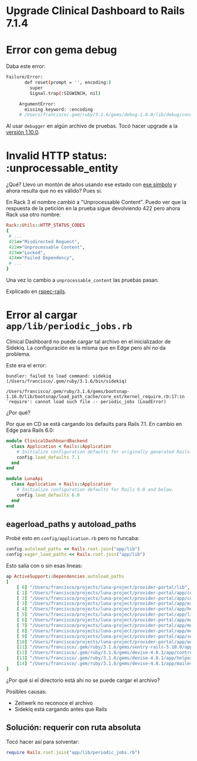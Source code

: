 # Upgrade Clinical Dashboard to Rails 7.1.4

# Error con gema debug

Daba este error:
```bash
Failure/Error:
       def reset(prompt = '', encoding:)
         super
         Signal.trap(:SIGWINCH, nil)

     ArgumentError:
       missing keyword: :encoding
     # /Users/francisco/.gem/ruby/3.1.6/gems/debug-1.8.0/lib/debug/console.rb:25:in `reset'
```

Al usar `debugger` en algún archivo de pruebas. Tocó hacer upgrade a la [versión 1.10.0](https://github.com/ruby/debug/releases/tag/v1.10.0).

# Invalid HTTP status: :unprocessable_entity

¿Qué? Llevo un montón de años usando ese estado con [ese símbolo](https://gist.github.com/mlanett/a31c340b132ddefa9cca) y ahora resulta que no es válido? Pues sí.

En Rack 3 el nombre cambió a "Unprocessable Content". Puedo ver que la respuesta de la petición en la prueba sigue devolviendo 422 pero ahora Rack usa otro nombre:
```ruby
Rack::Utils::HTTP_STATUS_CODES
{
 # ...
 421=>"Misdirected Request",
 422=>"Unprocessable Content",
 423=>"Locked",
 424=>"Failed Dependency",
 # ...
}
```

Una vez lo cambio a `unprocessable_content` las pruebas pasan.

Explicado en [rspec-rails](https://github.com/rspec/rspec-rails/issues/2763).

# Error al cargar `app/lib/periodic_jobs.rb`

Clinical Dashboard no puede cargar tal archivo en el inicializador de Sidekiq. La configuración es la misma que en Edge pero ahí no da problema.

Este era el error:
```
bundler: failed to load command: sidekiq (/Users/francisco/.gem/ruby/3.1.6/bin/sidekiq)

/Users/francisco/.gem/ruby/3.1.6/gems/bootsnap-1.16.0/lib/bootsnap/load_path_cache/core_ext/kernel_require.rb:17:in `require': cannot load such file -- periodic_jobs (LoadError)
```

¿Por qué?

Por que en CD se está cargando los defaults para Rails 7.1. En cambio en Edge para Rails 6.0:
```ruby
module ClinicalDashboardBackend
  class Application < Rails::Application
    # Initialize configuration defaults for originally generated Rails version.
    config.load_defaults 7.1
  end
end

module LunaApi
  class Application < Rails::Application
    # Initialize configuration defaults for Rails 6.0 and below.
    config.load_defaults 6.0
  end
end
```

## eagerload_paths y autoload_paths

Probé esto en `config/application.rb` pero no funcaba:
```ruby
config.autoload_paths << Rails.root.join("app/lib")
config.eager_load_paths << Rails.root.join("app/lib")
```

Esto salía con o sin esas líneas:
```ruby
ap ActiveSupport::Dependencies.autoload_paths
[
    [ 0] "/Users/francisco/projects/luna-project/provider-portal/lib",
    [ 1] "/Users/francisco/projects/luna-project/provider-portal/app/controllers",
    [ 2] "/Users/francisco/projects/luna-project/provider-portal/app/controllers/concerns",
    [ 3] "/Users/francisco/projects/luna-project/provider-portal/app/exceptions",
    [ 4] "/Users/francisco/projects/luna-project/provider-portal/app/helpers",
    [ 5] "/Users/francisco/projects/luna-project/provider-portal/app/lib",
    [ 6] "/Users/francisco/projects/luna-project/provider-portal/app/mailers",
    [ 7] "/Users/francisco/projects/luna-project/provider-portal/app/models",
    [ 8] "/Users/francisco/projects/luna-project/provider-portal/app/models/concerns",
    [ 9] "/Users/francisco/projects/luna-project/provider-portal/app/services",
    [10] "/Users/francisco/projects/luna-project/provider-portal/app/workers",
    [11] "/Users/francisco/.gem/ruby/3.1.6/gems/sentry-rails-5.10.0/app/jobs",
    [12] "/Users/francisco/.gem/ruby/3.1.6/gems/devise-4.8.1/app/controllers",
    [13] "/Users/francisco/.gem/ruby/3.1.6/gems/devise-4.8.1/app/helpers",
    [14] "/Users/francisco/.gem/ruby/3.1.6/gems/devise-4.8.1/app/mailers"
]
```

¿Por qué si el directorio está ahí no se puede cargar el archivo?

Posibles causas:

- Zeitwerk no reconoce el archivo
- Sidekiq está cargando antes que Rails


## Solución: requerir con ruta absoluta

Tocó hacer así para solventar:
```ruby
require Rails.root.join("app/lib/periodic_jobs.rb")
```

